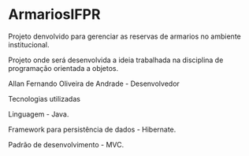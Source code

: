 # ArmariosIFPR
Projeto denvolvido para gerenciar as reservas de armarios no ambiente institucional.


Projeto onde será desenvolvida a ideia trabalhada na disciplina de programação orientada a objetos.

Allan Fernando Oliveira de Andrade - Desenvolvedor

Tecnologias utilizadas

Linguagem - Java.

Framework para persistência de dados - Hibernate.

Padrão de desenvolvimento - MVC.
